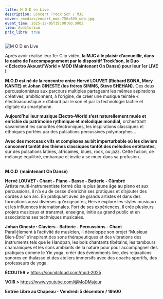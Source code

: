 ```yaml
---
title: M O D en Live
description: Concert Trock'Son / MJC
cover: /medias/encart_mod-750x500_web.jpg
event_time: 2025-12-05T19:00:00.000Z
lieu: Auditorium
prix_libre: true
---
```

![M O D en Live](/medias/page_mod-500x750_web.jpg "Concert Trock'Son / MJC")

Après avoir réalisé leur 1er Clip vidéo, **la MJC à le plaisir d’accueillir, dans le cadre de l’accompagnement par le dispositif Trock’son, le Duo « Eclectro Akousti’World » MOD (Maintenant On Danse) pour leur 1er LIVE !** 



**M.O.D est né de la rencontre entre Hervé LOUVET (Richard BONA, Mory KANTE) et Johan GINESTE (les frères SIMMS, Steve SHEHAN).** Ces deux percussionnistes aux parcours multiples partageant les mêmes aspirations créatives, ambitionnent, à l’origine, de créer une musique teintée « électroacoustique » d’abord par le son et par la technologie tactile et digitale du smartphone. 

**Aujourd’hui leur musique Electro-World s’est naturellement muée et enrichie du patrimoine rythmique et mélodique mondial,** orchestrant savamment les sonorités électroniques, les inspirations classiques et ethniques portées par des pulsations percussives polymorphes... 

**Avec des morceaux vifs et complexes au bit imperturbable où les claviers consonent tantôt des thèmes classiques tantôt des mélodies entêtantes,** sur des pulsations latines, africaines, blues, rock, ou jazz. Cette fusion, ce mélange équilibré, embarque et invite à se muer dans sa profusion... 

\
**M.O.D  (maintenant On Danse)**

**Hervé LOUVET : Chant - Piano - Basse - Batterie - Gùmbré** \
Artiste multi-instrumentiste formé dès le plus jeune âge au piano et aux percussions, il n’a eu de cesse d’enrichir ses pratiques et d’ajouter des cordes à son arc. En pratiquant avec de grands artistes et dans des formations aussi diverses qu’exigeantes, Hervé explore les styles musicaux et les influences internationales. Fort de ses expériences, il crée plusieurs projets musicaux et transmet, enseigne, initie au grand public et en associations ses techniques musicales. 

**Johan Gineste : Claviers - Batterie - Percussions - Chant** \
Parallèlement à l’activité de musicien, il développe son projet “Musique Bien-Être” s’inspirant des sons thérapeutiques et des vibrations des instruments tels que le Handpan, les bols chantants tibétains, les tambours chamaniques et les sons ambiants de la nature pour pour accompagner des pratiques comme le Yin yoga, créer des événements live, des relaxations sonores en thalasso et des ateliers immersifs avec des coachs sportifs, des professeurs de yoga. 



**ÉCOUTER >** <https://soundcloud.com/mod-2025> 

**VOIR >** <https://www.youtube.com/@MoDMajeur> 



**Entrée Libre au Chapeau - Vendredi 5 décembre / 19h00**